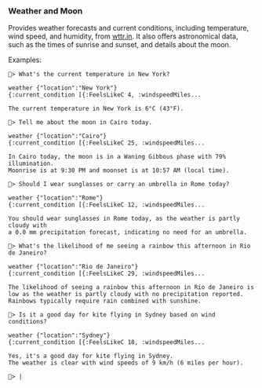 ### Weather and Moon

Provides weather forecasts and current conditions, including temperature, wind speed, and humidity, from [wttr.in](https://github.com/chubin/wttr.in). It also offers astronomical data, such as the times of sunrise and sunset, and details about the moon.

Examples:
```text
🤖> What's the current temperature in New York?

weather {"location":"New York"}
{:current_condition [{:FeelsLikeC 4, :windspeedMiles...

The current temperature in New York is 6°C (43°F).

🤖> Tell me about the moon in Cairo today.

weather {"location":"Cairo"}
{:current_condition [{:FeelsLikeC 25, :windspeedMiles...

In Cairo today, the moon is in a Waning Gibbous phase with 79% illumination.
Moonrise is at 9:30 PM and moonset is at 10:57 AM (local time).

🤖> Should I wear sunglasses or carry an umbrella in Rome today?

weather {"location":"Rome"}
{:current_condition [{:FeelsLikeC 12, :windspeedMiles...

You should wear sunglasses in Rome today, as the weather is partly cloudy with
a 0.0 mm precipitation forecast, indicating no need for an umbrella.

🤖> What's the likelihood of me seeing a rainbow this afternoon in Rio de Janeiro?

weather {"location":"Rio de Janeiro"}
{:current_condition [{:FeelsLikeC 29, :windspeedMiles...

The likelihood of seeing a rainbow this afternoon in Rio de Janeiro is
low as the weather is partly cloudy with no precipitation reported.
Rainbows typically require rain combined with sunshine.

🤖> Is it a good day for kite flying in Sydney based on wind conditions?

weather {"location":"Sydney"}
{:current_condition [{:FeelsLikeC 18, :windspeedMiles...

Yes, it's a good day for kite flying in Sydney.
The weather is clear with wind speeds of 9 km/h (6 miles per hour).

🤖> |
```
